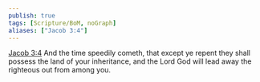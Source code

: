 ```yaml
---
publish: true
tags: [Scripture/BoM, noGraph]
aliases: ["Jacob 3:4"]
---
```

[Jacob 3:4](https://churchofjesuschrist.org/study/scriptures/bofm/jacob/3?lang=eng&id=p4#p4) And the time speedily cometh, that except ye repent they shall possess the land of your inheritance, and the Lord God will lead away the righteous out from among you.
